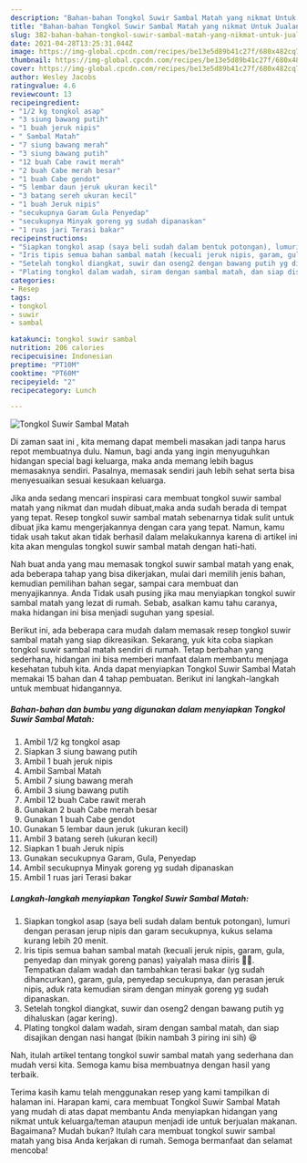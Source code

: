 ```yaml
---
description: "Bahan-bahan Tongkol Suwir Sambal Matah yang nikmat Untuk Jualan"
title: "Bahan-bahan Tongkol Suwir Sambal Matah yang nikmat Untuk Jualan"
slug: 382-bahan-bahan-tongkol-suwir-sambal-matah-yang-nikmat-untuk-jualan
date: 2021-04-28T13:25:31.044Z
image: https://img-global.cpcdn.com/recipes/be13e5d89b41c27f/680x482cq70/tongkol-suwir-sambal-matah-foto-resep-utama.jpg
thumbnail: https://img-global.cpcdn.com/recipes/be13e5d89b41c27f/680x482cq70/tongkol-suwir-sambal-matah-foto-resep-utama.jpg
cover: https://img-global.cpcdn.com/recipes/be13e5d89b41c27f/680x482cq70/tongkol-suwir-sambal-matah-foto-resep-utama.jpg
author: Wesley Jacobs
ratingvalue: 4.6
reviewcount: 13
recipeingredient:
- "1/2 kg tongkol asap"
- "3 siung bawang putih"
- "1 buah jeruk nipis"
- " Sambal Matah"
- "7 siung bawang merah"
- "3 siung bawang putih"
- "12 buah Cabe rawit merah"
- "2 buah Cabe merah besar"
- "1 buah Cabe gendot"
- "5 lembar daun jeruk ukuran kecil"
- "3 batang sereh ukuran kecil"
- "1 buah Jeruk nipis"
- "secukupnya Garam Gula Penyedap"
- "secukupnya Minyak goreng yg sudah dipanaskan"
- "1 ruas jari Terasi bakar"
recipeinstructions:
- "Siapkan tongkol asap (saya beli sudah dalam bentuk potongan), lumuri dengan perasan jerup nipis dan garam secukupnya, kukus selama kurang lebih 20 menit."
- "Iris tipis semua bahan sambal matah (kecuali jeruk nipis, garam, gula, penyedap dan minyak goreng panas) yaiyalah masa diiris 🤭😁. Tempatkan dalam wadah dan tambahkan terasi bakar (yg sudah dihancurkan), garam, gula, penyedap secukupnya, dan perasan jeruk nipis, aduk rata kemudian siram dengan minyak goreng yg sudah dipanaskan."
- "Setelah tongkol diangkat, suwir dan oseng2 dengan bawang putih yg dihaluskan (agar kering)."
- "Plating tongkol dalam wadah, siram dengan sambal matah, dan siap disajikan dengan nasi hangat (bikin nambah 3 piring ini sih) 😆"
categories:
- Resep
tags:
- tongkol
- suwir
- sambal

katakunci: tongkol suwir sambal 
nutrition: 206 calories
recipecuisine: Indonesian
preptime: "PT10M"
cooktime: "PT60M"
recipeyield: "2"
recipecategory: Lunch

---
```



![Tongkol Suwir Sambal Matah](https://img-global.cpcdn.com/recipes/be13e5d89b41c27f/680x482cq70/tongkol-suwir-sambal-matah-foto-resep-utama.jpg)

Di zaman  saat ini , kita memang dapat membeli masakan jadi tanpa harus repot membuatnya dulu. Namun, bagi anda yang ingin menyuguhkan hidangan special bagi keluarga, maka anda memang lebih bagus memasaknya sendiri. Pasalnya, memasak sendiri jauh lebih sehat serta bisa menyesuaikan sesuai kesukaan keluarga.

Jika anda sedang mencari inspirasi cara membuat tongkol suwir sambal matah yang nikmat dan mudah dibuat,maka anda sudah berada di tempat yang tepat. Resep tongkol suwir sambal matah  sebenarnya tidak sulit untuk dibuat jika kamu mengerjakannya dengan cara yang tepat. Namun, kamu tidak usah takut akan tidak berhasil dalam melakukannya 
karena di artikel ini kita akan mengulas tongkol suwir sambal matah dengan hati-hati.  



Nah buat anda yang mau memasak tongkol suwir sambal matah yang enak, ada beberapa tahap yang bisa dikerjakan, mulai dari memilih jenis bahan, kemudian pemilihan bahan segar, sampai cara membuat dan menyajikannya. Anda Tidak usah pusing jika mau menyiapkan tongkol suwir sambal matah yang lezat di rumah. Sebab, asalkan kamu  tahu caranya, maka hidangan ini bisa menjadi suguhan yang spesial.

Berikut ini, ada beberapa cara mudah dalam memasak resep tongkol suwir sambal matah yang siap dikreasikan. Sekarang, yuk kita coba siapkan tongkol suwir sambal matah sendiri di rumah. Tetap berbahan yang sederhana, hidangan ini bisa memberi manfaat dalam membantu menjaga kesehatan tubuh kita. Anda dapat menyiapkan Tongkol Suwir Sambal Matah memakai 15 bahan dan 4 tahap pembuatan. Berikut ini langkah-langkah untuk membuat hidangannya.

<!--inarticleads1-->

##### Bahan-bahan dan bumbu yang digunakan dalam menyiapkan Tongkol Suwir Sambal Matah:

1. Ambil 1/2 kg tongkol asap
1. Siapkan 3 siung bawang putih
1. Ambil 1 buah jeruk nipis
1. Ambil  Sambal Matah
1. Ambil 7 siung bawang merah
1. Ambil 3 siung bawang putih
1. Ambil 12 buah Cabe rawit merah
1. Gunakan 2 buah Cabe merah besar
1. Gunakan 1 buah Cabe gendot
1. Gunakan 5 lembar daun jeruk (ukuran kecil)
1. Ambil 3 batang sereh (ukuran kecil)
1. Siapkan 1 buah Jeruk nipis
1. Gunakan secukupnya Garam, Gula, Penyedap
1. Ambil secukupnya Minyak goreng yg sudah dipanaskan
1. Ambil 1 ruas jari Terasi bakar




<!--inarticleads2-->

##### Langkah-langkah menyiapkan Tongkol Suwir Sambal Matah:

1. Siapkan tongkol asap (saya beli sudah dalam bentuk potongan), lumuri dengan perasan jerup nipis dan garam secukupnya, kukus selama kurang lebih 20 menit.
1. Iris tipis semua bahan sambal matah (kecuali jeruk nipis, garam, gula, penyedap dan minyak goreng panas) yaiyalah masa diiris 🤭😁. Tempatkan dalam wadah dan tambahkan terasi bakar (yg sudah dihancurkan), garam, gula, penyedap secukupnya, dan perasan jeruk nipis, aduk rata kemudian siram dengan minyak goreng yg sudah dipanaskan.
1. Setelah tongkol diangkat, suwir dan oseng2 dengan bawang putih yg dihaluskan (agar kering).
1. Plating tongkol dalam wadah, siram dengan sambal matah, dan siap disajikan dengan nasi hangat (bikin nambah 3 piring ini sih) 😆




Nah, itulah artikel tentang  tongkol suwir sambal matah  yang sederhana dan mudah versi kita. Semoga kamu bisa membuatnya dengan hasil yang terbaik. 

Terima kasih kamu telah menggunakan resep yang kami tampilkan di halaman ini. Harapan kami, cara membuat  Tongkol Suwir Sambal Matah yang mudah di atas dapat membantu Anda menyiapkan hidangan yang nikmat untuk keluarga/teman ataupun menjadi ide untuk berjualan makanan. Bagaimana? Mudah bukan? Itulah cara membuat tongkol suwir sambal matah yang bisa Anda kerjakan di rumah. Semoga bermanfaat dan selamat mencoba!


